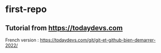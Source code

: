 # first-repo
## Tutorial from https://todaydevs.com 

French version : https://todaydevs.com/git/git-et-github-bien-demarrer-2022/
